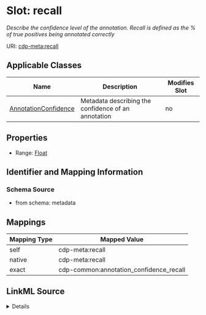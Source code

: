 

# Slot: recall


_Describe the confidence level of the annotation. Recall is defined as the % of true positives being annotated correctly_



URI: [cdp-meta:recall](metadatarecall)



<!-- no inheritance hierarchy -->





## Applicable Classes

| Name | Description | Modifies Slot |
| --- | --- | --- |
| [AnnotationConfidence](AnnotationConfidence.md) | Metadata describing the confidence of an annotation |  no  |







## Properties

* Range: [Float](Float.md)





## Identifier and Mapping Information







### Schema Source


* from schema: metadata




## Mappings

| Mapping Type | Mapped Value |
| ---  | ---  |
| self | cdp-meta:recall |
| native | cdp-meta:recall |
| exact | cdp-common:annotation_confidence_recall |




## LinkML Source

<details>
```yaml
name: recall
description: Describe the confidence level of the annotation. Recall is defined as
  the % of true positives being annotated correctly
from_schema: metadata
exact_mappings:
- cdp-common:annotation_confidence_recall
rank: 1000
alias: recall
owner: AnnotationConfidence
domain_of:
- AnnotationConfidence
range: float
inlined: true
inlined_as_list: true
unit:
  symbol: '%'
  descriptive_name: percentage

```
</details>